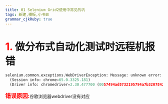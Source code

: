 ```yaml
---
title: 01 Selenium Grid2使用中常见的坑
tags: 新建,模板,小书匠
grammar_cjkRuby: true
---
```


# <font size='6' ><font color='red'>**1.**</font> 做分布式自动化测试时远程机报错</font>

```python
selenium.common.exceptions.WebDriverException: Message: unknown error: call function result missing 'value'
  (Session info: chrome=65.0.3325.181)
  (Driver info: chromedriver=2.30.477700 (0057494ad8732195794a7b32078424f92a5fce41),platform=Windows NT 6.1.7601 SP1 x86_64)
```
<font size='4' color='red'>**错误原因:**</font>谷歌浏览器webdriver没有对应
